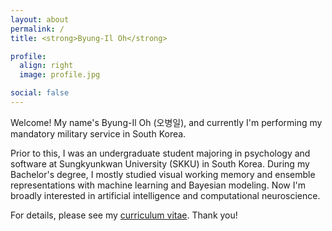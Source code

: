 ```yaml
---
layout: about
permalink: /
title: <strong>Byung-Il Oh</strong>

profile:
  align: right
  image: profile.jpg

social: false
---
```


Welcome! My name's Byung-Il Oh (오병일), and currently I'm performing my mandatory military service in South Korea.

Prior to this, I was an undergraduate student majoring in psychology and software at Sungkyunkwan University (SKKU) in South Korea. During my Bachelor's degree, I mostly studied visual working memory and ensemble representations with machine learning and Bayesian modeling. Now I'm broadly interested in artificial intelligence and computational neuroscience.

For details, please see my <a href="{{ '/cv.pdf' | prepend: site.baseurl | prepend: site.url }}">curriculum vitae</a>. Thank you!
